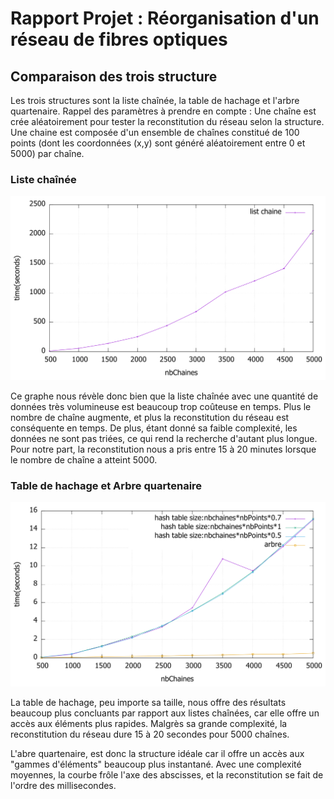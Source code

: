 # **Rapport Projet : Réorganisation d'un réseau de fibres optiques**

## **Comparaison des trois structure**

Les trois structures sont la liste chaînée, la table de hachage et l'arbre quartenaire.
Rappel des paramètres à prendre en compte : Une chaîne est crée aléatoirement pour tester la reconstitution du réseau selon la structure. Une chaine est composée d'un ensemble de chaînes constitué de 100 points (dont les coordonnées (x,y) sont généré aléatoirement entre 0 et 5000) par chaîne.

### **Liste chaînée**

![chaine](time_list.svg)

Ce graphe nous révèle donc bien que la liste chaînée avec une quantité de données très volumineuse est beaucoup trop coûteuse en temps. Plus le nombre de chaîne augmente, et plus la reconstitution du réseau est conséquente en temps.
De plus, étant donné sa faible complexité, les données ne sont pas triées, ce qui rend la recherche d'autant plus longue.
Pour notre part, la reconstitution nous a pris entre 15 à 20 minutes lorsque le nombre de chaîne a atteint 5000.

### **Table de hachage et Arbre quartenaire**

![chaine](time_hash_arbre.svg)

La table de hachage, peu importe sa taille, nous offre des résultats beaucoup plus concluants par rapport aux listes chaînées, car elle offre un accès aux éléments plus rapides. Malgrès sa grande complexité, la reconstitution du réseau dure 15 à 20 secondes pour 5000 chaînes.

L'abre quartenaire, est donc la structure idéale car il offre un accès aux "gammes d'éléments" beaucoup plus instantané. Avec une complexité moyennes, la courbe frôle l'axe des abscisses, et la reconstitution se fait de l'ordre des millisecondes.

